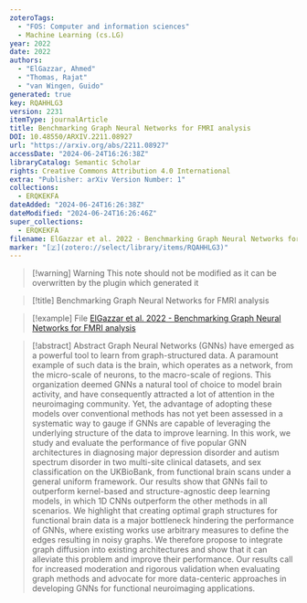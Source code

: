 ```yaml
---
zoteroTags:
  - "FOS: Computer and information sciences"
  - Machine Learning (cs.LG)
year: 2022
date: 2022
authors:
  - "ElGazzar, Ahmed"
  - "Thomas, Rajat"
  - "van Wingen, Guido"
generated: true
key: RQAHHLG3
version: 2231
itemType: journalArticle
title: Benchmarking Graph Neural Networks for FMRI analysis
DOI: 10.48550/ARXIV.2211.08927
url: "https://arxiv.org/abs/2211.08927"
accessDate: "2024-06-24T16:26:38Z"
libraryCatalog: Semantic Scholar
rights: Creative Commons Attribution 4.0 International
extra: "Publisher: arXiv Version Number: 1"
collections:
  - ERQKEKFA
dateAdded: "2024-06-24T16:26:38Z"
dateModified: "2024-06-24T16:26:46Z"
super_collections:
  - ERQKEKFA
filename: ElGazzar et al. 2022 - Benchmarking Graph Neural Networks for FMRI analysis
marker: "[🇿](zotero://select/library/items/RQAHHLG3)"
---
```


>[!warning] Warning
> This note should not be modified as it can be overwritten by the plugin which generated it

> [!title] Benchmarking Graph Neural Networks for FMRI analysis

> [!example] File
> [ElGazzar et al. 2022 - Benchmarking Graph Neural Networks for FMRI analysis](ElGazzar%20et%20al.%202022%20-%20Benchmarking%20Graph%20Neural%20Networks%20for%20FMRI%20analysis.pdf)

> [!abstract] Abstract
> Graph Neural Networks (GNNs) have emerged as a powerful tool to learn from graph-structured data. A paramount example of such data is the brain, which operates as a network, from the micro-scale of neurons, to the macro-scale of regions. This organization deemed GNNs a natural tool of choice to model brain activity, and have consequently attracted a lot of attention in the neuroimaging community. Yet, the advantage of adopting these models over conventional methods has not yet been assessed in a systematic way to gauge if GNNs are capable of leveraging the underlying structure of the data to improve learning. In this work, we study and evaluate the performance of five popular GNN architectures in diagnosing major depression disorder and autism spectrum disorder in two multi-site clinical datasets, and sex classification on the UKBioBank, from functional brain scans under a general uniform framework. Our results show that GNNs fail to outperform kernel-based and structure-agnostic deep learning models, in which 1D CNNs outperform the other methods in all scenarios. We highlight that creating optimal graph structures for functional brain data is a major bottleneck hindering the performance of GNNs, where existing works use arbitrary measures to define the edges resulting in noisy graphs. We therefore propose to integrate graph diffusion into existing architectures and show that it can alleviate this problem and improve their performance. Our results call for increased moderation and rigorous validation when evaluating graph methods and advocate for more data-centeric approaches in developing GNNs for functional neuroimaging applications.

